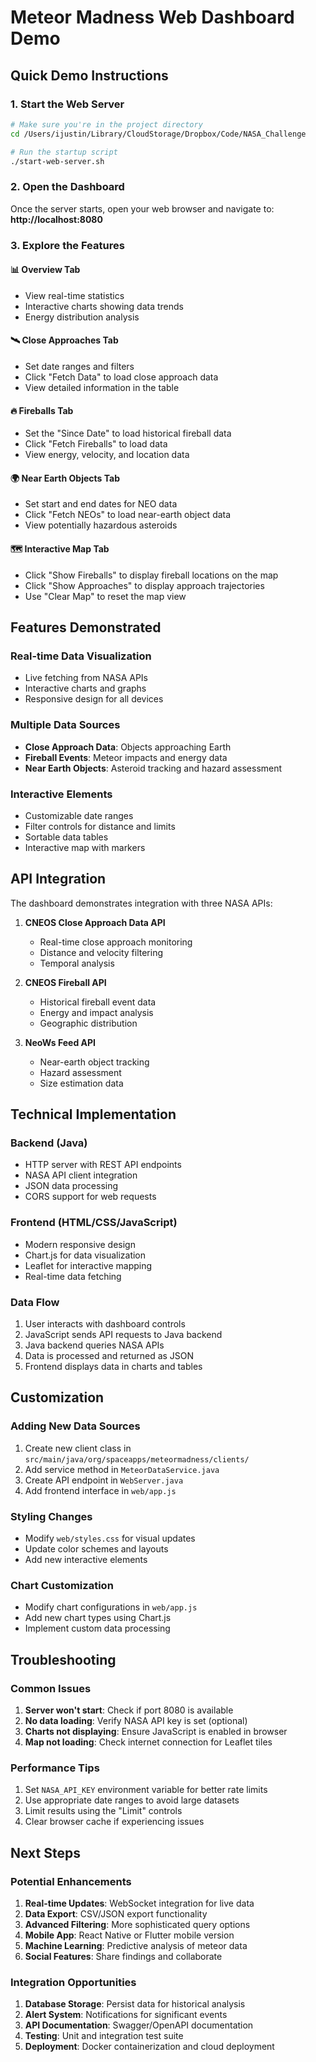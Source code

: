 # Meteor Madness Web Dashboard Demo

## Quick Demo Instructions

### 1. Start the Web Server
```bash
# Make sure you're in the project directory
cd /Users/ijustin/Library/CloudStorage/Dropbox/Code/NASA_Challenge

# Run the startup script
./start-web-server.sh
```

### 2. Open the Dashboard
Once the server starts, open your web browser and navigate to:
**http://localhost:8080**

### 3. Explore the Features

#### 📊 Overview Tab
- View real-time statistics
- Interactive charts showing data trends
- Energy distribution analysis

#### 🛰️ Close Approaches Tab
- Set date ranges and filters
- Click "Fetch Data" to load close approach data
- View detailed information in the table

#### 🔥 Fireballs Tab
- Set the "Since Date" to load historical fireball data
- Click "Fetch Fireballs" to load data
- View energy, velocity, and location data

#### 🌍 Near Earth Objects Tab
- Set start and end dates for NEO data
- Click "Fetch NEOs" to load near-earth object data
- View potentially hazardous asteroids

#### 🗺️ Interactive Map Tab
- Click "Show Fireballs" to display fireball locations on the map
- Click "Show Approaches" to display approach trajectories
- Use "Clear Map" to reset the map view

## Features Demonstrated

### Real-time Data Visualization
- Live fetching from NASA APIs
- Interactive charts and graphs
- Responsive design for all devices

### Multiple Data Sources
- **Close Approach Data**: Objects approaching Earth
- **Fireball Events**: Meteor impacts and energy data
- **Near Earth Objects**: Asteroid tracking and hazard assessment

### Interactive Elements
- Customizable date ranges
- Filter controls for distance and limits
- Sortable data tables
- Interactive map with markers

## API Integration

The dashboard demonstrates integration with three NASA APIs:

1. **CNEOS Close Approach Data API**
   - Real-time close approach monitoring
   - Distance and velocity filtering
   - Temporal analysis

2. **CNEOS Fireball API**
   - Historical fireball event data
   - Energy and impact analysis
   - Geographic distribution

3. **NeoWs Feed API**
   - Near-earth object tracking
   - Hazard assessment
   - Size estimation data

## Technical Implementation

### Backend (Java)
- HTTP server with REST API endpoints
- NASA API client integration
- JSON data processing
- CORS support for web requests

### Frontend (HTML/CSS/JavaScript)
- Modern responsive design
- Chart.js for data visualization
- Leaflet for interactive mapping
- Real-time data fetching

### Data Flow
1. User interacts with dashboard controls
2. JavaScript sends API requests to Java backend
3. Java backend queries NASA APIs
4. Data is processed and returned as JSON
5. Frontend displays data in charts and tables

## Customization

### Adding New Data Sources
1. Create new client class in `src/main/java/org/spaceapps/meteormadness/clients/`
2. Add service method in `MeteorDataService.java`
3. Create API endpoint in `WebServer.java`
4. Add frontend interface in `web/app.js`

### Styling Changes
- Modify `web/styles.css` for visual updates
- Update color schemes and layouts
- Add new interactive elements

### Chart Customization
- Modify chart configurations in `web/app.js`
- Add new chart types using Chart.js
- Implement custom data processing

## Troubleshooting

### Common Issues
1. **Server won't start**: Check if port 8080 is available
2. **No data loading**: Verify NASA API key is set (optional)
3. **Charts not displaying**: Ensure JavaScript is enabled in browser
4. **Map not loading**: Check internet connection for Leaflet tiles

### Performance Tips
1. Set `NASA_API_KEY` environment variable for better rate limits
2. Use appropriate date ranges to avoid large datasets
3. Limit results using the "Limit" controls
4. Clear browser cache if experiencing issues

## Next Steps

### Potential Enhancements
1. **Real-time Updates**: WebSocket integration for live data
2. **Data Export**: CSV/JSON export functionality
3. **Advanced Filtering**: More sophisticated query options
4. **Mobile App**: React Native or Flutter mobile version
5. **Machine Learning**: Predictive analysis of meteor data
6. **Social Features**: Share findings and collaborate

### Integration Opportunities
1. **Database Storage**: Persist data for historical analysis
2. **Alert System**: Notifications for significant events
3. **API Documentation**: Swagger/OpenAPI documentation
4. **Testing**: Unit and integration test suite
5. **Deployment**: Docker containerization and cloud deployment
